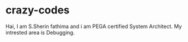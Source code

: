 # crazy-codes

Hai,
  I am S.Sherin fathima and i am PEGA certified System Architect. My intrested area is Debugging. 
